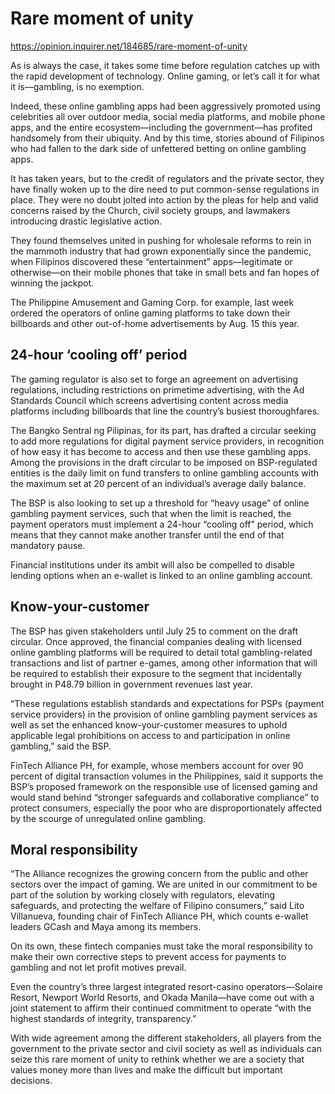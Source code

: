 # Rare moment of unity

https://opinion.inquirer.net/184685/rare-moment-of-unity



As is always the case, it takes some time before regulation catches up with the rapid development of technology. Online gaming, or let’s call it for what it is—gambling, is no exemption.

Indeed, these online gambling apps had been aggressively promoted using celebrities all over outdoor media, social media platforms, and mobile phone apps, and the entire ecosystem—including the government—has profited handsomely from their ubiquity. And by this time, stories abound of Filipinos who had fallen to the dark side of unfettered betting on online gambling apps.

It has taken years, but to the credit of regulators and the private sector, they have finally woken up to the dire need to put common-sense regulations in place. They were no doubt jolted into action by the pleas for help and valid concerns raised by the Church, civil society groups, and lawmakers introducing drastic legislative action.

They found themselves united in pushing for wholesale reforms to rein in the mammoth industry that had grown exponentially since the pandemic, when Filipinos discovered these “entertainment” apps—legitimate or otherwise—on their mobile phones that take in small bets and fan hopes of winning the jackpot.

The Philippine Amusement and Gaming Corp. for example, last week ordered the operators of online gaming platforms to take down their billboards and other out-of-home advertisements by Aug. 15 this year.



##  24-hour ‘cooling off’ period



The gaming regulator is also set to forge an agreement on advertising regulations, including restrictions on primetime advertising, with the Ad Standards Council which screens advertising content across media platforms including billboards that line the country’s busiest thoroughfares.

The Bangko Sentral ng Pilipinas, for its part, has drafted a circular seeking to add more regulations for digital payment service providers, in recognition of how easy it has become to access and then use these gambling apps. Among the provisions in the draft circular to be imposed on BSP-regulated entities is the daily limit on fund transfers to online gambling accounts with the maximum set at 20 percent of an individual’s average daily balance.

The BSP is also looking to set up a threshold for “heavy usage” of online gambling payment services, such that when the limit is reached, the payment operators must implement a 24-hour “cooling off” period, which means that they cannot make another transfer until the end of that mandatory pause.

Financial institutions under its ambit will also be compelled to disable lending options when an e-wallet is linked to an online gambling account.



##  Know-your-customer



The BSP has given stakeholders until July 25 to comment on the draft circular. Once approved, the financial companies dealing with licensed online gambling platforms will be required to detail total gambling-related transactions and list of partner e-games, among other information that will be required to establish their exposure to the segment that incidentally brought in P48.79 billion in government revenues last year.

“These regulations establish standards and expectations for PSPs (payment service providers) in the provision of online gambling payment services as well as set the enhanced know-your-customer measures to uphold applicable legal prohibitions on access to and participation in online gambling,” said the BSP.

FinTech Alliance PH, for example, whose members account for over 90 percent of digital transaction volumes in the Philippines, said it supports the BSP’s proposed framework on the responsible use of licensed gaming and would stand behind “stronger safeguards and collaborative compliance” to protect consumers, especially the poor who are disproportionately affected by the scourge of unregulated online gambling.



##  Moral responsibility



“The Alliance recognizes the growing concern from the public and other sectors over the impact of gaming. We are united in our commitment to be part of the solution by working closely with regulators, elevating safeguards, and protecting the welfare of Filipino consumers,” said Lito Villanueva, founding chair of FinTech Alliance PH, which counts e-wallet leaders GCash and Maya among its members.

On its own, these fintech companies must take the moral responsibility to make their own corrective steps to prevent access for payments to gambling and not let profit motives prevail.

Even the country’s three largest integrated resort-casino operators—Solaire Resort, Newport World Resorts, and Okada Manila—have come out with a joint statement to affirm their continued commitment to operate “with the highest standards of integrity, transparency.”

With wide agreement among the different stakeholders, all players from the government to the private sector and civil society as well as individuals can seize this rare moment of unity to rethink whether we are a society that values money more than lives and make the difficult but important decisions.